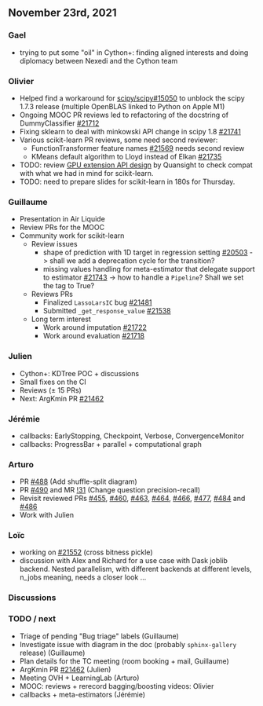 ## November 23rd, 2021

### Gael

- trying to put some "oil" in Cython+: finding aligned interests and doing diplomacy between Nexedi and the Cython team

### Olivier

- Helped find a workaround for [scipy/scipy#15050](https://github.com/scipy/scipy/issues/15050) to unblock the scipy 1.7.3 release (multiple OpenBLAS linked to Python on Apple M1)
- Ongoing MOOC PR reviews led to refactoring of the docstring of DummyClassifier [#21712](https://github.com/scikit-learn/scikit-learn/pull/21712)
- Fixing sklearn to deal with minkowski API change in scipy 1.8 [#21741](https://github.com/scikit-learn/scikit-learn/pull/21741)
- Various scikit-learn PR reviews, some need second reviewer:
    - FunctionTransformer feature names [#21569](https://github.com/scikit-learn/scikit-learn/pull/21569) needs second review
    - KMeans default algorithm to Lloyd instead of Elkan [#21735](https://github.com/scikit-learn/scikit-learn/pull/21735)
- TODO: review [GPU extension API design](https://labs.quansight.org/blog/2021/11/pydata-extensibility-vision/) by Quansight to check compat with what we had in mind for scikit-learn.
- TODO: need to prepare slides for scikit-learn in 180s for Thursday.

### Guillaume

- Presentation in Air Liquide
- Review PRs for the MOOC
- Community work for scikit-learn
    - Review issues
        - shape of prediction with 1D target in regression setting [#20503](https://github.com/scikit-learn/scikit-learn/pull/20603) -> shall we add a deprecation cycle for the transition?
        - missing values handling for meta-estimator that delegate support to estimator [#21743](https://github.com/scikit-learn/scikit-learn/issues/21743) -> how to handle a `Pipeline`? Shall we set the tag to True?
    - Reviews PRs
        - Finalized `LassoLarsIC` bug [#21481](https://github.com/scikit-learn/scikit-learn/pull/21481)
        - Submitted `_get_response_value` [#21538](https://github.com/scikit-learn/scikit-learn/pull/21538)
    - Long term interest
        - Work around imputation [#21722](https://github.com/scikit-learn/scikit-learn/issues/21722)
        - Work around evaluation [#21718](https://github.com/scikit-learn/scikit-learn/issues/21718)

### Julien

 - Cython+: KDTree POC + discussions
 - Small fixes on the CI
 - Reviews (± 15 PRs)
 - Next: ArgKmin PR [#21462](https://github.com/scikit-learn/scikit-learn/pull/21462)

### Jérémie
- callbacks: EarlyStopping, Checkpoint, Verbose, ConvergenceMonitor
- callbacks: ProgressBar + parallel + computational graph

### Arturo
- PR [#488](https://github.com/INRIA/scikit-learn-mooc/pull/488) (Add shuffle-split diagram)
- PR [#490](https://github.com/INRIA/scikit-learn-mooc/pull/490) and MR [!31](https://gitlab.inria.fr/learninglab/mooc-scikit-learn/mooc-scikit-learn-coordination/-/merge_requests/31) (Change question precision-recall)
- Revisit reviewed PRs [#455](https://github.com/INRIA/scikit-learn-mooc/pull/455), [#460](https://github.com/INRIA/scikit-learn-mooc/pull/460), [#463](https://github.com/INRIA/scikit-learn-mooc/pull/463), [#464](https://github.com/INRIA/scikit-learn-mooc/pull/464), [#466](https://github.com/INRIA/scikit-learn-mooc/pull/466), [#477](https://github.com/INRIA/scikit-learn-mooc/pull/477), [#484](https://github.com/INRIA/scikit-learn-mooc/pull/484) and [#486](https://github.com/INRIA/scikit-learn-mooc/pull/486)
- Work with Julien

### Loïc

- working on [#21552](https://github.com/scikit-learn/scikit-learn/pull/21552) (cross bitness pickle)
- discussion with Alex and Richard for a use case with Dask joblib backend. Nested parallelism, with different backends at different levels, n_jobs meaning, needs a closer look ...

### Discussions

### TODO / next

- Triage of pending "Bug triage" labels (Guillaume)
- Investigate issue with diagram in the doc (probably `sphinx-gallery` release) (Guillaume)
- Plan details for the TC meeting (room booking + mail, Guillaume)
- ArgKmin PR [#21462](https://github.com/scikit-learn/scikit-learn/pull/21462) (Julien)
- Meeting OVH + LearningLab (Arturo)
- MOOC: reviews + rerecord bagging/boosting videos: Olivier
- callbacks + meta-estimators (Jérémie)
